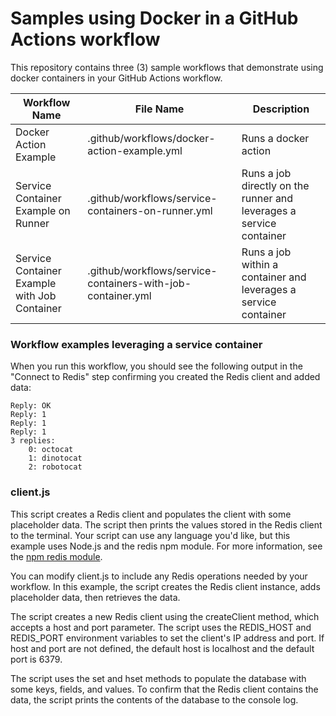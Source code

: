 # Samples using Docker in a GitHub Actions workflow
This repository contains three (3) sample workflows that demonstrate using docker containers in your GitHub Actions workflow.

Workflow Name | File Name | Description
--- | --- | ---
Docker Action Example | .github/workflows/docker-action-example.yml | Runs a docker action
Service Container Example on Runner | .github/workflows/service-containers-on-runner.yml | Runs a job directly on the runner and leverages a service container
Service Container Example with Job Container | .github/workflows/service-containers-with-job-container.yml | Runs a job within a container and leverages a service container

### Workflow examples leveraging a service container

When you run this workflow, you should see the following output in the "Connect to Redis" step confirming you created the Redis client and added data:

```
Reply: OK
Reply: 1
Reply: 1
Reply: 1  
3 replies:
    0: octocat
    1: dinotocat
    2: robotocat
```


### client.js
This script creates a Redis client and populates the client with some placeholder data. The script then prints the values stored in the Redis client to the terminal. Your script can use any language you'd like, but this example uses Node.js and the redis npm module. For more information, see the [npm redis module](https://www.npmjs.com/package/redis).

You can modify client.js to include any Redis operations needed by your workflow. In this example, the script creates the Redis client instance, adds placeholder data, then retrieves the data.

The script creates a new Redis client using the createClient method, which accepts a host and port parameter. The script uses the REDIS_HOST and REDIS_PORT environment variables to set the client's IP address and port. If host and port are not defined, the default host is localhost and the default port is 6379.

The script uses the set and hset methods to populate the database with some keys, fields, and values. To confirm that the Redis client contains the data, the script prints the contents of the database to the console log.
